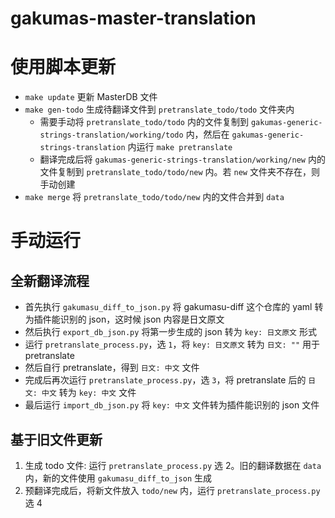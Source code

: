 # gakumas-master-translation





# 使用脚本更新

 - `make update` 更新 MasterDB 文件
 - `make gen-todo` 生成待翻译文件到 `pretranslate_todo/todo` 文件夹内
   - 需要手动将 `pretranslate_todo/todo` 内的文件复制到 `gakumas-generic-strings-translation/working/todo` 内，然后在 `gakumas-generic-strings-translation` 内运行 `make pretranslate`
   - 翻译完成后将 `gakumas-generic-strings-translation/working/new` 内的文件复制到 `pretranslate_todo/todo/new` 内。若 `new` 文件夹不存在，则手动创建
 - `make merge` 将 `pretranslate_todo/todo/new` 内的文件合并到 `data`



# 手动运行

## 全新翻译流程

 - 首先执行 `gakumasu_diff_to_json.py` 将 gakumasu-diff 这个仓库的 yaml 转为插件能识别的 json，这时候 json 内容是日文原文
 - 然后执行 `export_db_json.py` 将第一步生成的 json 转为 `key: 日文原文` 形式
 - 运行 `pretranslate_process.py`，选 `1`，将 `key: 日文原文` 转为 `日文: ""` 用于 pretranslate
 - 然后自行 pretranslate，得到 `日文: 中文` 文件
 - 完成后再次运行 `pretranslate_process.py`，选 `3`，将 pretranslate 后的 `日文: 中文` 转为 `key: 中文` 文件
 - 最后运行 `import_db_json.py` 将 `key: 中文` 文件转为插件能识别的 json 文件

## 基于旧文件更新

1. 生成 todo 文件: 运行 `pretranslate_process.py` 选 2。旧的翻译数据在 `data` 内，新的文件使用 `gakumasu_diff_to_json` 生成
2. 预翻译完成后，将新文件放入 `todo/new` 内，运行 `pretranslate_process.py` 选 4